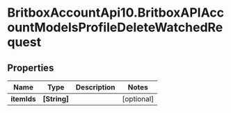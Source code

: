 # BritboxAccountApi10.BritboxAPIAccountModelsProfileDeleteWatchedRequest

## Properties
Name | Type | Description | Notes
------------ | ------------- | ------------- | -------------
**itemIds** | **[String]** |  | [optional] 


